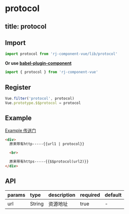 # protocol

title: protocol
---

## Import

``` js
import protocol from 'rj-component-vue/lib/protocol'
```

**Or use [babel-plugin-component](https://www.npmjs.com/package/babel-plugin-component)**

``` js
import { protocol } from 'rj-component-vue'
```

## Register

``` js
Vue.filter('protocol', protocol)
Vue.prototype.$$protocol = protocol
```

## Example

[Example 传送门](//zhouyu1993.github.io/rjcv/#/protocol)

``` html
<div>
  原来带有http-----{{url1 | protocol}}

  <br>

  原来带有https-----{{$$protocol(url2)}}
</div>
```

## API

| params | type | description | required | default |
|:---|:---|:---|:---|:---|
| url | String | 资源地址 | true | - |
